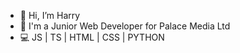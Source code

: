 - 👋 Hi, I’m Harry
- 🚀 I'm a Junior Web Developer for Palace Media Ltd
- 💻 JS | TS | HTML | CSS | PYTHON

<!---
harrysisley/harrysisley is a ✨ special ✨ repository because its `README.md` (this file) appears on your GitHub profile.
You can click the Preview link to take a look at your changes.
--->
